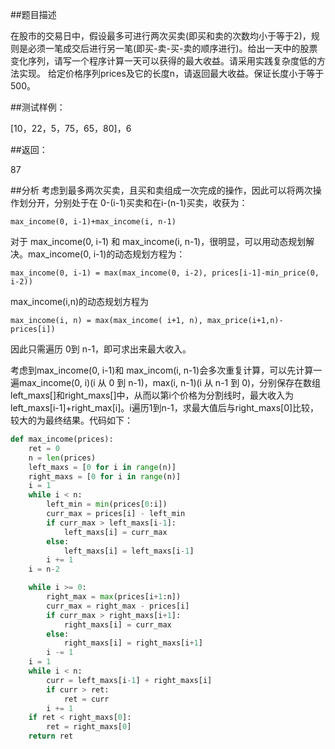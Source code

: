 ##题目描述

在股市的交易日中，假设最多可进行两次买卖(即买和卖的次数均小于等于2)，规则是必须一笔成交后进行另一笔(即买-卖-买-卖的顺序进行)。给出一天中的股票变化序列，请写一个程序计算一天可以获得的最大收益。请采用实践复杂度低的方法实现。
给定价格序列prices及它的长度n，请返回最大收益。保证长度小于等于500。

##测试样例：

[10，22，5，75，65，80]，6

##返回：

87

##分析
考虑到最多两次买卖，且买和卖组成一次完成的操作，因此可以将两次操作划分开，分别处于在 0-(i-1)买卖和在i-(n-1)买卖，收获为：

```
max_income(0, i-1)+max_income(i, n-1)
```
对于 max_income(0, i-1) 和 max_income(i, n-1)，很明显，可以用动态规划解决。max_income(0, i-1)的动态规划方程为：
~~~
max_income(0, i-1) = max(max_income(0, i-2), prices[i-1]-min_price(0, i-2))
~~~

max_income(i,n)的动态规划方程为
~~~
max_income(i, n) = max(max_income( i+1, n), max_price(i+1,n)-prices[i])
~~~
因此只需遍历 0到 n-1，即可求出来最大收入。

考虑到max_income(0, i-1)和 max_incom(i, n-1)会多次重复计算，可以先计算一遍max_income(0, i)(i 从 0 到 n-1)，max(i, n-1)(i 从 n-1 到 0)，分别保存在数组left_maxs[]和right_maxs[]中，从而以第i个价格为分割线时，最大收入为left_maxs[i-1]+right_max[i]。i遍历1到n-1，求最大值后与right_maxs[0]比较，较大的为最终结果。代码如下：

~~~python
def max_income(prices):
    ret = 0
    n = len(prices)
    left_maxs = [0 for i in range(n)]
    right_maxs = [0 for i in range(n)]
    i = 1
    while i < n:
        left_min = min(prices[0:i])
        curr_max = prices[i] - left_min
        if curr_max > left_maxs[i-1]:
            left_maxs[i] = curr_max
        else:
            left_maxs[i] = left_maxs[i-1]
        i += 1
    i = n-2

    while i >= 0:
        right_max = max(prices[i+1:n])
        curr_max = right_max - prices[i]
        if curr_max > right_maxs[i+1]:
            right_maxs[i] = curr_max
        else:
            right_maxs[i] = right_maxs[i+1]
        i -= 1
    i = 1
    while i < n:
        curr = left_maxs[i-1] + right_maxs[i]
        if curr > ret:
            ret = curr
        i += 1
    if ret < right_maxs[0]:
        ret = right_maxs[0]
    return ret
~~~
